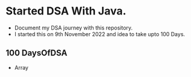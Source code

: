 # Started DSA With Java.
- Document my DSA journey with this repository.
- I started this on 9th November 2022 and idea to take upto 100 Days.

## 100 DaysOfDSA

- Array













